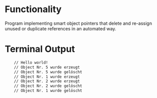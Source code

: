 # Functionality

Program implementing smart object pointers that delete and re-assign unused or duplicate references in an automated way.

# Terminal Output

```bash
    // Hello world!
    // Object Nr. 5 wurde erzeugt
    // Object Nr. 5 wurde gelöscht
    // Object Nr. 1 wurde erzeugt
    // Object Nr. 2 wurde erzeugt
    // Object Nr. 2 wurde gelöscht
    // Object Nr. 1 wurde gelöscht
```
